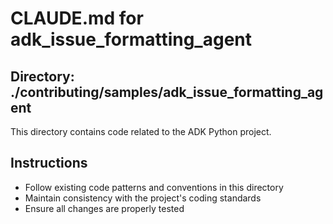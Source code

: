 # CLAUDE.md for adk_issue_formatting_agent

## Directory: ./contributing/samples/adk_issue_formatting_agent

This directory contains code related to the ADK Python project.

## Instructions
- Follow existing code patterns and conventions in this directory
- Maintain consistency with the project's coding standards
- Ensure all changes are properly tested
